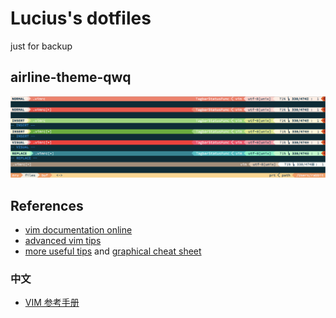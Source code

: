 # Lucius's dotfiles

just for backup

## airline-theme-qwq

![qwq theme](/images/qwq.jpg)

## References

- [vim documentation online](http://vimdoc.sourceforge.net/htmldoc/usr_toc.html)
- [advanced vim tips](http://rayninfo.co.uk/vimtips.html)
- [more useful tips](http://www.viemu.com/a-why-vi-vim.html) and [graphical cheat sheet](http://www.viemu.com/a_vi_vim_graphical_cheat_sheet_tutorial.html)

### 中文

- [VIM 参考手册](http://vimcdoc.sourceforge.net/doc/)
